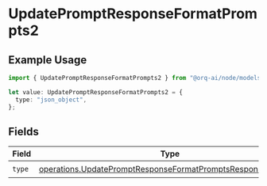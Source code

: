 # UpdatePromptResponseFormatPrompts2

## Example Usage

```typescript
import { UpdatePromptResponseFormatPrompts2 } from "@orq-ai/node/models/operations";

let value: UpdatePromptResponseFormatPrompts2 = {
  type: "json_object",
};
```

## Fields

| Field                                                                                                                                      | Type                                                                                                                                       | Required                                                                                                                                   | Description                                                                                                                                |
| ------------------------------------------------------------------------------------------------------------------------------------------ | ------------------------------------------------------------------------------------------------------------------------------------------ | ------------------------------------------------------------------------------------------------------------------------------------------ | ------------------------------------------------------------------------------------------------------------------------------------------ |
| `type`                                                                                                                                     | [operations.UpdatePromptResponseFormatPromptsResponse200Type](../../models/operations/updatepromptresponseformatpromptsresponse200type.md) | :heavy_check_mark:                                                                                                                         | N/A                                                                                                                                        |